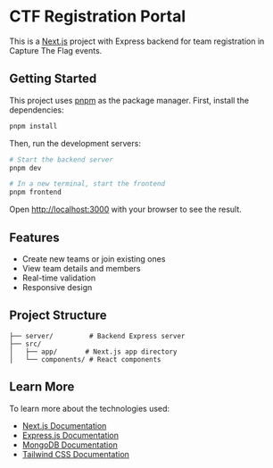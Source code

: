# CTF Registration Portal

This is a [Next.js](https://nextjs.org) project with Express backend for team registration in Capture The Flag events.

## Getting Started

This project uses [pnpm](https://pnpm.io/) as the package manager. First, install the dependencies:

```bash
pnpm install
```

Then, run the development servers:

```bash
# Start the backend server
pnpm dev

# In a new terminal, start the frontend
pnpm frontend
```

Open [http://localhost:3000](http://localhost:3000) with your browser to see the result.

## Features

- Create new teams or join existing ones
- View team details and members
- Real-time validation
- Responsive design

## Project Structure

```
├── server/         # Backend Express server
├── src/
│   ├── app/       # Next.js app directory
│   └── components/ # React components
```

## Learn More

To learn more about the technologies used:

- [Next.js Documentation](https://nextjs.org/docs)
- [Express.js Documentation](https://expressjs.com/)
- [MongoDB Documentation](https://docs.mongodb.com/)
- [Tailwind CSS Documentation](https://tailwindcss.com/docs)
